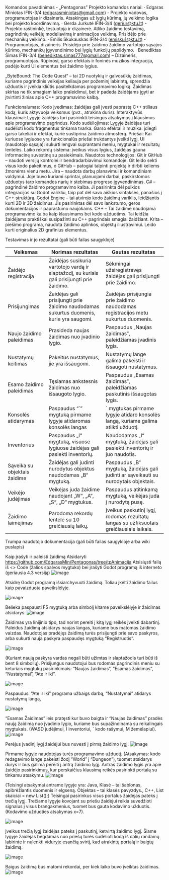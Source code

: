 Komandos pavadinimas - „Pentagonas”
Projekto komandos nariai:
· Edgaras Miniotas IFIN-3/4 (edgarasminiotas@gmail.com) - Projekto vadovas, programuotojas ir dizaineris. Atsakingas už lygių kūrimą, jų veikimo logika bei projekto koordinavimą.
· Gerda Jurkutė IFIN-3/4 (gerjur@ktu.lt) - Projekto raštininkė, testuotoja ir dizainerė. Atliko žaidimo testavimą, pagrindinių veikėjų modeliavimą ir animacijos veikimą. Prisidėjo prie mechanikų veikimo.
· Emilis Skukauskas IFIN-3/4 (emisku1@ktu.lt) - Programuotojas, dizaineris. Prisidėjo prie žaidimo žaidimo vartotojo sąsajos kūrimo, mechanikų įgyvendinimo bei lygių funkcijų papildymo.
· Benediktas Šimas  IFIN-3/4 (benediktas.simas777@gmail.com) – Dizaineris, programuotojas. Rūpinosi, garso efektais ir foninės muzikos integracija, padėjo kurti UI elementus bei žaidimo lygius.


„ByteBound: The Code Quest“ – tai 2D nuotykių ir galvosūkių žaidimas, kuriame pagrindinis veikėjas keliauja per požeminį labirintą, sprendžia užduotis ir įveikia kliūtis pasitelkdamas programavimo logiką. Žaidimas skirtas ne tik smagiam laiko praleidimui, bet ir padeda žaidėjams įgyti ar įtvirtinti žinias apie C++ programavimo kalbą.
 
Funkcionalumas:
Kodo įvedimas: žaidėjas gali įvesti paprastą C++ stiliaus kodą, kuris aktyvuoja veiksmus (pvz., atrakina duris).
Interaktyvūs klausimai: Lygyje žaidėjas turi pasirinkti teisingus atsakymus į klausimus apie programavimo pagrindus.
Kodo sudėliojimas: Lygyje žaidėjas turi sudėlioti kodo fragmentus tinkama tvarka.
Garso efektai ir muzika: įdiegti garso takeliai ir efektai, kurie sustiprina žaidimo atmosferą.
Priešai: Kai kuriuose lygiuose yra funkcionalūs priešai trukdantys įveikti lygį.
UI (naudotojo sąsaja): sukurti lengvai suprantami meniu, mygtukai ir rezultatų lentelės.
Laiko rekordų sistema: įveikus visus lygius, žaidėjas gauna informacinę suvestinę su pasiekimais.
Naudotos technologijos:
Git ir GitHub – naudoti versijų kontrolei ir bendradarbiavimui komandoje. Git leido sekti visus kodo pakeitimus, o GitHub – patogiai talpinti projektą ir dirbti keliems žmonėms vienu metu.
Jira – naudota darbų planavimui ir komandiniam valdymui. Joje buvo kuriami sprintai, planuojami darbai, paskirstomos užduotys tarp komandos narių ir stebimas progreso įgyvendinimas.
C# – pagrindinė žaidimo programavimo kalba. Ji pasirinkta dėl puikios integracijos su Godot varikliu, taip pat dėl savo aiškios sintaksės, panašios į C++ struktūrą.
Godot Engine – tai atvirojo kodo žaidimų variklis, leidžiantis kurti 2D ir 3D žaidimus. Jis pasirinktas dėl savo lankstumo, geros dokumentacijos ir paprastumo naujokams.
C++ – Tai žaidime naudojama programavimo kalba kaip  klausimams bei kodo užduotims. Tai leidžia žaidėjams praktiškai susipažinti su C++ pagrindais smagiai žaidžiant.
Krita – piešimo programa, naudota žaidimo aplinkos, objektų iliustravimui. Leido kurti originalius 2D grafinius elementus.






Testavimas ir jo rezultatai (gali būti failas saugykloje)

| Veiksmas                       | Norimas rezultatas                                                                 | Gautas rezultatas                                                                 |
|--------------------------------|------------------------------------------------------------------------------------|-----------------------------------------------------------------------------------|
| Žaidėjo registracija           | Žaidėjas susikuria vartotojo vardą ir slaptažodį, su kuriais gali prisijungti prie žaidimo. | Sėkmingai užsiregistravęs žaidėjas gali prisijungti prie žaidimo.                |
| Prisijungimas                  | Žaidėjas gali prisijungti prie žaidimo naudodamas sukurtus duomenis, kurie yra saugomi.     | Žaidėjas prisijungia prie žaidimo naudodamas registracijos metu sukurtus duomenis. |
| Naujo žaidimo paleidimas       | Prasideda naujas žaidimas nuo įvadinio lygio.                                      | Paspaudus „Naujas žaidimas“, paleidžiamas įvadinis lygis.                        |
| Nustatymų keitimas             | Pakeitus nustatymus, jie yra išsaugomi.                                           | Nustatymų lange galima pakeisti ir išsaugoti nustatymus.                         |
| Esamo žaidimo paleidimas       | Tęsiamas ankstesnis žaidimas nuo išsaugoto lygio.                                 | Paspaudus „Esamas žaidimas“, paleidžiamas paskutinis išsaugotas lygis.           |
| Konsolės atidarymas            | Paspaudus “\`” mygtuką pirmame lygyje atidaromas konsolės langas                   | ` mygtukas pirmame lygyje atidaro konsolės langą, kuriame galima atlikti užduotį. |
| Inventorius                    | Paspaudus „I“ mygtuką, visuose lygiuose žaidėjas gali pasiekti inventorių.        | Naudodamas „I“ mygtuką, žaidėjas gali pasiekti inventorių ir juo naudotis.       |
| Sąveika su objektais žaidime   | Žaidėjas gali judinti nurodytus objektus naudodamas „B“ mygtuką.                   | Paspaudus „B“ mygtuką, žaidėjas gali judinti ar sąveikauti su nurodytais objektais. |
| Veikėjo judėjimas              | Veikėjas juda žaidime naudojant „W“, „A“, „S“, „D“ mygtukus.                       | Paspaudus atitinkamą mygtuką, veikėjas juda į nurodytą pusę.                     |
| Žaidimo laimėjimas             | Parodoma rekordų lentelė su 10 greičiausių laikų.                                  | Įveikus paskutinį lygį, rodomas rezultatų langas su užfiksuotais greičiausiais laikais. |




Trumpa naudotojo dokumentacija (gali būti failas saugykloje arba wiki puslapis)




Kaip įrašyti ir paleisti žaidimą
Atsidaryti https://github.com/EdgarasMin/Pentagonas/tree/tpAnimacija
Atsisiųsti failą iš <> Code (žalios spalvos mygtuko) 
bei įrašyti Godot programą iš interneto (geriausia 4.3 versiją)
![image](https://github.com/user-attachments/assets/a90c17b2-ffaa-4706-89a5-637f8b3e80cd)

Atsidrę Godot programą išsiarchyvuoti žaidimą. Toliau įkelti žaidimo failus kaip pavaizduota paveikslėlyje.











![image](https://github.com/user-attachments/assets/b3739447-d89a-47ec-aa85-2a0b0a963d7f)

Belieka paspausti F5 mygtuką arba simbolį kitame paveikslėlyje ir žaidimas atsidarys.
![image](https://github.com/user-attachments/assets/59830638-098f-4dc7-9b32-0db1648272a2)


Žaidimas yra linijinio tipo, tad norint pereiti į kitą lygį reikės įveikti dabartinį. Paleidus žaidimą atsidarys naujas langas, kuriame bus matomas žaidimo vaizdas. Naudotojas pradėjęs žaidimą turės prisijungti prie savo paskyros, arba sukurti nauja paskyra paspaudęs mygtuką “Registruotis”. 

![image](https://github.com/user-attachments/assets/14ac13b8-10f3-4a69-9791-7f9204c8d894)

(Kuriant naują paskyra vardas negali būti užimtas ir slaptažodis turi būti iš bent 8 simbolių). Prisijungus naudotojui bus rodomas pagrindinis meniu su keturiais mygtukų pasirinkimais: “Naujas žaidimas”, “Esamas žaidimas”, “Nustatymai”, “Ate ir iki”. 

![image](https://github.com/user-attachments/assets/cdfbb6cf-5c4d-4fb8-89f8-62790d356f06)


Paspaudus: “Ate ir iki” programa užbaigs darbą, “Nustatymai” atidarys nustatymų langą, 

![image](https://github.com/user-attachments/assets/42e3bb08-f178-4145-ab3d-ef95a4aabd33)

“Esamas Žaidimas” leis pratęsti kur buvo baigta ir “Naujas žaidimas” pradės naują žaidimą nuo įvadinio lygio, kuriame bus supažindinama su reikalingais mygtukais. (WASD judėjimui, I inventoriui, ` kodo rašymui, M žemėlapiui). 
![image](https://github.com/user-attachments/assets/7366a2d7-d0c3-4aaf-b933-8d16016a79f4)

Perėjus įvadinį lygį žaidėjui bus nuvesti į pirmą žaidimo lygį.
![image](https://github.com/user-attachments/assets/c810d9e9-2764-4111-a601-05d1d5cd7f53)

Pirmame lygyje naudotojas turės programavimo užduotį. (Atsakymas: kodo redagavimo lange pakeisti žodį “World” į “Dungeon”), tuomet atsidarys durys ir bus galima pereiti į antrą žaidimo lygį. Antras žaidimo lygis yra apie žaidėjo pasirinkimus, kur perskaičius klausimą reikės pasirinkti portalą su tinkamu atsakymu. 
![image](https://github.com/user-attachments/assets/9901ac1f-2253-4436-b361-2debc6158d3e)


(Teisingi atsakymai antrame lygyje yra: Java, Klasė – tai šablonas, apibrėžiantis duomenis ir elgseną. Objektas – tai klasės pavyzdys., C++, List<int> skaiciai = new List<int>();)
Teisingai pasirinkus visus portalus žaidėjas pateks į trečią lygį. Trečiame lygyje kovojant su priešu žaidėjui reikia suvedžioti signalus į visus brangakmenius, tuomet bus gauta kodavimo užduotis. (Kodavimo užduoties atsakymas x=7).

![image](https://github.com/user-attachments/assets/c014e8ae-145f-49c9-92c5-4908023cd007)




Įveikus trečią lygį žaidėjas pateks į paskutinį, ketvirtą žaidimo lygį. Šiame lygyje žaidėjas bėgdamas nuo priešų turės sudėlioti kodą iš dalių randamų labirinte ir nulenkti viduryje esančią svirtį, kad atrakintų portalą ir baigtų žaidimą.

![image](https://github.com/user-attachments/assets/7061d9b4-05f5-4a3d-a2b5-c5d9a488f6ae)



Baigus žaidimą bus matomi rekordai, per kiek laiko buvo įveiktas žaidimas. 
![image](https://github.com/user-attachments/assets/9ab7e6bf-f99c-49a2-b47f-87315c50bbca)

